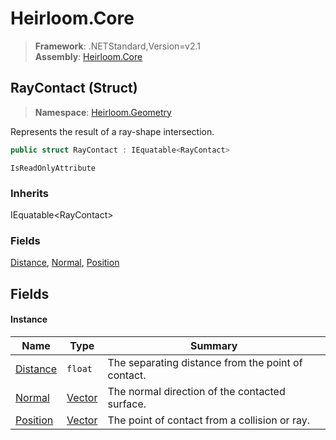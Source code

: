 # Heirloom.Core

> **Framework**: .NETStandard,Version=v2.1  
> **Assembly**: [Heirloom.Core][0]

## RayContact (Struct)

> **Namespace**: [Heirloom.Geometry][0]

Represents the result of a ray-shape intersection.

```cs
public struct RayContact : IEquatable<RayContact>
```

`IsReadOnlyAttribute`

### Inherits

IEquatable\<RayContact>

### Fields

[Distance][1], [Normal][2], [Position][3]

## Fields

#### Instance

| Name          | Type        | Summary                                            |
|---------------|-------------|----------------------------------------------------|
| [Distance][1] | `float`     | The separating distance from the point of contact. |
| [Normal][2]   | [Vector][4] | The normal direction of the contacted surface.     |
| [Position][3] | [Vector][4] | The point of contact from a collision or ray.      |

[0]: ../../Heirloom.Core.md
[1]: RayContact/Distance.md
[2]: RayContact/Normal.md
[3]: RayContact/Position.md
[4]: ../Heirloom/Vector.md
